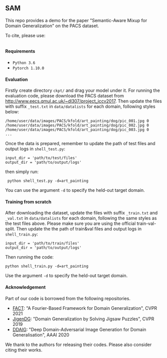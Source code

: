 ## SAM

This repo provides a demo for the paper "Semantic-Aware Mixup for Domain Generalization" on the PACS dataset.

To cite, please use:

```

```

#### Requirements

* `Python 3.6`
* `Pytorch 1.10.0`

#### Evaluation

Firstly create directory `ckpt/` and drag your model under it.  For running the evaluation code, please download the PACS dataset from http://www.eecs.qmul.ac.uk/~dl307/project_iccv2017. Then update the files with suffix `_test.txt` in `data/datalists` for each domain, following styles below:

```
/home/user/data/images/PACS/kfold/art_painting/dog/pic_001.jpg 0
/home/user/data/images/PACS/kfold/art_painting/dog/pic_002.jpg 0
/home/user/data/images/PACS/kfold/art_painting/dog/pic_003.jpg 0
...
```

Once the data is prepared, remember to update the path of test files and output logs in `shell_test.py`:

``` 
input_dir = 'path/to/test/files'
output_dir = 'path/to/output/logs'
```

then simply run:

```
 python shell_test.py -d=art_painting
```

You can use the argument `-d` to specify the held-out target domain.

#### Training from scratch 

After downloading the dataset, update the files with suffix `_train.txt` and `_val.txt` in `data/datalists` for each domain, following the same styles as the test files above. Please make sure you are using the official train-val-split.  Then update the  the path of train&val files and output logs in `shell_train.py`:

```
input_dir = 'path/to/train/files'
output_dir = 'path/to/output/logs'
```

Then running the code:

```
python shell_train.py -d=art_painting
```

Use the argument `-d` to specify the held-out target domain.

#### Acknowledgement

Part of our code is borrowed from the following repositories.

* [FACT](https://github.com/MediaBrain-SJTU/FACT): "A Fourier-Based Framework for Domain Generalization", CVPR 2021
* [JigenDG](https://github.com/fmcarlucci/JigenDG): "Domain Generalization by Solving Jigsaw Puzzles", CVPR 2019
* [DDAIG](https://github.com/KaiyangZhou/DG-research-pytorch): "Deep Domain-Adversarial Image Generation for Domain Generalisation", AAAI 2020

We thank to the authors for releasing their codes. Please also consider citing their works.